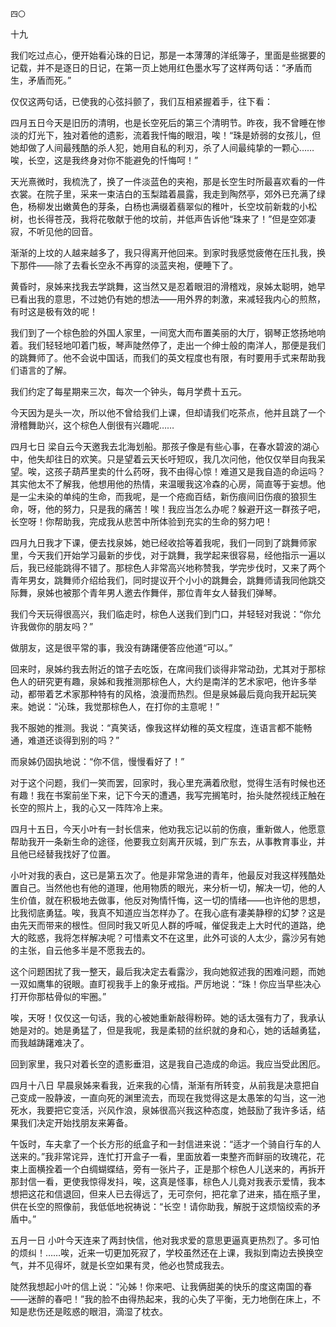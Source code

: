     四〇 

   十九

   我们吃过点心，便开始看沁珠的日记，那是一本薄薄的洋纸簿子，里面是些据要的记载，并不是逐日的日记，在第一页上她用红色墨水写了这样两句话：“矛盾而生，矛盾而死。”

   仅仅这两句话，已使我的心弦抖颤了，我们互相紧握着手，往下看：

   四月五日今天是旧历的清明，也是长空死后的第三个清明节。昨夜，我不曾睡在惨淡的灯光下，独对着他的遗影，流着我忏悔的眼泪，唉！“珠是娇弱的女孩儿，但她却做了人间最残酷的杀人犯，她用自私的利刃，杀了人间最纯挚的一颗心……唉，长空，这是我终身对你不能避免的忏悔呵！”

   天光熹微时，我梳洗了，换了一件淡蓝色的夹袍，那是长空生时所最喜欢看的一件衣裳。在院子里，采来一束洁白的玉梨踏着晨露，我走到陶然亭，郊外已充满了绿色，杨柳发出嫩黄色的芽条，白杨也满缀着翡翠似的稚叶，长空坟前新栽的小松树，也长得苍茂，我将花敬献于他的坟前，并低声告诉他“珠来了！”但是空郊凄寂，不听见他的回音。

   渐渐的上坟的人越来越多了，我只得离开他回来。到家时我感觉疲倦在压扎我，换下那件——除了去看长空永不再穿的淡蓝夹袍，便睡下了。

   黄昏时，泉姊来找我去学跳舞，这当然又是忍着眼泪的滑稽戏，泉姊太聪明，她早已看出我的意思，不过她仍有她的想法——用外界的刺激，来减轻我内心的煎熬，有时这是极有效的呢！

   我们到了一个棕色脸的外国人家里，一间宽大而布置美丽的大厅，钢琴正悠扬地响着。我们轻轻地叩着门板，琴声陡然停了，走出一个绅士般的南洋人，那便是我们的跳舞师了。他不会说中国话，而我们的英文程度也有限，有时要用手式来帮助我们语言的了解。

   我们约定了每星期来三次，每次一个钟头，每月学费十五元。

   今天因为是头一次，所以他不曾给我们上课，但却请我们吃茶点，他并且跳了一个滑稽舞助兴，这个棕色人倒很有兴趣呢……

   四月七日 梁自云今天邀我去北海划船。那孩子像是有些心事，在春水碧波的湖心中，他失却往日的欢笑。只是望着云天长吁短叹，我几次问他，他仅仅举目向我呆望。唉，这孩子葫芦里卖的什么药呀，我不由得心惊！难道又是我自造的命运吗？其实他太不了解我，他想用他的热情，来温暖我这冷森的心房，简直等于妄想。他是一尘未染的单纯的生命，而我呢，是一个疮痂百结，新伤痕间旧伤痕的狼狈生命，呀，他的努力，只是我的痛苦！唉！我应当怎么办呢？躲避开这一群孩子吧，长空呀！你帮助我，完成我从悲苦中所体验到充实的生命的努力吧！

   四月九日我才下课，便去找泉姊，她已经收拾等着我呢，我们一同到了跳舞师家里，今天我们开始学习最新的步伐，对于跳舞，我学起来很容易，经他指示一遍以后，我已经能跳得不错了。那棕色人非常高兴地称赞我，学完步伐时，又来了两个青年男女，跳舞师介绍给我们，同时提议开个小小的跳舞会，跳舞师请我同他跳交际舞，泉姊也被那个青年男人邀去作舞伴，那位青年女人替我们弹琴。

   我们今天玩得很高兴，我们临走时，棕色人送我们到门口，并轻轻对我说：“你允许我做你的朋友吗？”

   做朋友，这是很平常的事，我没有踌躇便答应他道“可以。”

   回来时，泉姊约我去附近的馆子去吃饭，在席间我们谈得非常动劲，尤其对于那棕色人的研究更有趣，泉姊和我推测那棕色人，大约是南洋的艺术家吧，他许多举动，都带着艺术家那种特有的风格，浪漫而热烈。但是泉姊最后竟向我开起玩笑来。她说：“沁珠，我觉那棕色人，在打你的主意呢！”

   我不服她的推测。我说：“真笑话，像我这样幼稚的英文程度，连语言都不能畅通，难道还谈得到别的吗？”

   而泉姊仍固执地说：“你不信，慢慢看好了！”

   对于这个问题，我们一笑而罢，回家时，我心里充满着欣慰，觉得生活有时候也还有趣！我在书案前坐下来，记下今天的遭遇，我写完搁笔时，抬头陡然视线正触在长空的照片上，我的心又一阵阵冷上来。

   四月十五日，今天小叶有一封长信来，他劝我忘记以前的伤痕，重新做人，他愿意帮助我开一条新生命的途径，他要我立刻离开灰城，到广东去，从事教育事业，并且他已经替我找好了位置。

   小叶对我的表白，这已是第五次了。他是非常急进的青年，他最反对我这样残酷处置自己。当然他也有他的道理，他用物质的眼光，来分析一切，解决一切，他的人生价值，就在积极地去做事，他反对殉情忏悔，这一切的情绪——也许他的思想，比我彻底勇猛。唉，我真不知道应当怎样办了。在我心底有凄美静穆的幻梦？这是由先天而带来的根性。但同时我又听见人群的呼喊，催促我走上大时代的道路，绝大的眩惑，我将怎样解决呢？可惜素文不在这里，此外可谈的人太少，露沙另有她的主张，自云他多半是不愿我去的。

   这个问题困扰了我一整天，最后我决定去看露沙，我向她叙述我的困难问题，而她一双如鹰隼的锐眼。直盯视我手上的象牙戒指。严厉地说：“珠！你应当早些决心打开你那枯骨似的牢圈。”

   唉，天呀！仅仅这一句话，我的心被她重新敲得粉碎。她的话太强有力了，我承认她是对的。她是勇猛了，但是我呢，我是柔韧的丝织就的身和心，她的话越勇猛，而我越踌躇难决了。

   回到家里，我只对着长空的遗影垂泪，这是我自己造成的命运。我应当受此困厄。

   四月十八日 早晨泉姊来看我，近来我的心情，渐渐有所转变，从前我是决意把自己变成一股静波，一直向死的渊里流去，而现在我觉得这是太愚笨的勾当，这一池死水，我要把它变活，兴风作浪，泉姊很高兴我这种态度，她鼓励了我许多话，结果我们决定开始找朋友来筹备。

   午饭时，车夫拿了一个长方形的纸盒子和一封信进来说：“适才一个骑自行车的人送来的。”我非常诧异，连忙打开盒子一看，里面放着一束整齐而鲜丽的玫瑰花，花束上面横拴着一个白绸蝴蝶结，旁有一张片子，正是那个棕色人儿送来的，再拆开那封信一看，更使我惊得发抖，唉，这真是怪事，棕色人儿竟对我表示爱情，我本想把这花和信退回，但来人已去得远了，无可奈何，把花拿了进来，插在瓶子里，供在长空的照像前，我低低地祝祷说：“长空！请你助我，解脱于这烦恼绞索的矛盾中。”

   五月一日 小叶今天连来了两封快信，他对我求爱的意思更逼真更热烈了。多可怕的烦纠！……唉，近来一切更加死寂了，学校虽然还在上课，我拟到南边去换换空气，并不见得坏，就是长空如果有灵，他必也赞成我去。

   陡然我想起小叶的信上说：“沁姊！你来吧、让我俩甜美的快乐的度这南国的春——迷醉的春吧！”我的脸不由得热起来，我的心失了平衡，无力地倒在床上，不知是悲伤还是眩惑的眼泪，滴湿了枕衣。

